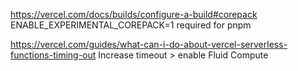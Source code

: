 https://vercel.com/docs/builds/configure-a-build#corepack
ENABLE_EXPERIMENTAL_COREPACK=1 required for pnpm

https://vercel.com/guides/what-can-i-do-about-vercel-serverless-functions-timing-out
Increase timeout > enable Fluid Compute
